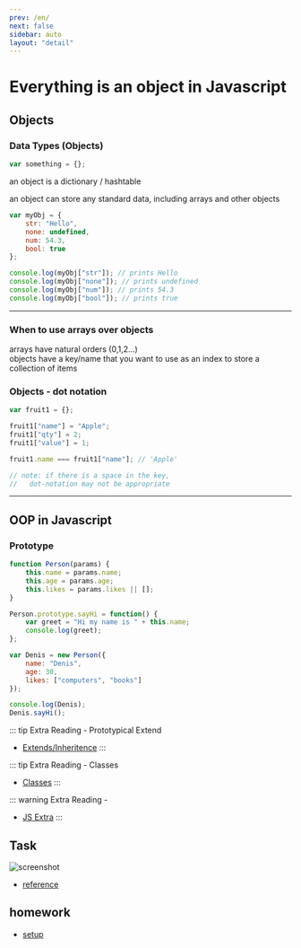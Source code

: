 ```yaml
---
prev: /en/
next: false
sidebar: auto
layout: "detail"
---
```


# Everything is an object in Javascript

## Objects

### Data Types (Objects)

```js
var something = {};
```

an object is a dictionary / hashtable

an object can store any standard data, including arrays and other objects

```js
var myObj = {
	str: "Hello",
	none: undefined,
	num: 54.3,
	bool: true
};

console.log(myObj["str"]); // prints Hello
console.log(myObj["none"]); // prints undefined
console.log(myObj["num"]); // prints 54.3
console.log(myObj["bool"]); // prints true
```

---

### When to use arrays over objects

arrays have natural orders (0,1,2...)  
objects have a key/name that you want to use as an index to store a collection of items

### Objects - dot notation

```js
var fruit1 = {};

fruit1["name"] = "Apple";
fruit1["qty"] = 2;
fruit1["value"] = 1;

fruit1.name === fruit1["name"]; // 'Apple'

// note: if there is a space in the key,
//   dot-notation may not be appropriate
```

---

## OOP in Javascript

### Prototype

```js
function Person(params) {
	this.name = params.name;
	this.age = params.age;
	this.likes = params.likes || [];
}

Person.prototype.sayHi = function() {
	var greet = "Hi my name is " + this.name;
	console.log(greet);
};

var Denis = new Person({
	name: "Denis",
	age: 30,
	likes: ["computers", "books"]
});

console.log(Denis);
Denis.sayHi();
```

::: tip Extra Reading - Prototypical Extend

- [Extends/Inheritence](./extras/Prototype-Inheritence.md)
  :::

::: tip Extra Reading - Classes

- [Classes](./extras/Classes.md)
  :::

::: warning Extra Reading -

- [JS Extra](./extras/Call-Apply-Bind.md)
  :::

## Task

![screenshot](http://d2vlcm61l7u1fs.cloudfront.net/media%2F3cb%2F3cbf459b-a521-46d3-95f2-520a8573d11f%2FphpzePNil.png)

- [reference](https://codepen.io/denistsoi/pen/ELvyoo)

## homework

- [setup](./challange.md)
